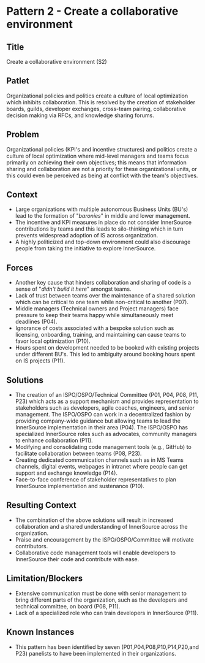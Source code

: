 # Pattern 2 - Create a collaborative environment

## Title

Create a collaborative environment (S2)

## Patlet

Organizational policies and politics create a culture of local optimization which inhibits collaboration. This is resolved by the creation of stakeholder boards, guilds, developer exchanges, cross-team pairing, collaborative decision making via RFCs, and knowledge sharing forums.

## Problem

Organizational policies (KPI's and incentive structures) and politics create a culture of local optimization where mid-level managers and teams focus primarily on achieving their own objectives; this means that information sharing and collaboration are not a priority for these organizational units, or this could even be perceived as being at conflict with the team's objectives.

## Context

- Large organizations with multiple autonomous Business Units (BU's) lead to the formation of "_baronies_" in middle and lower management.
- The incentive and KPI measures in place do not consider InnerSource contributions by teams and this leads to silo-thinking which in turn prevents widespread adoption of IS across organization.
- A highly politicized and top-down environment could also discourage people from taking the initiative to explore InnerSource.

## Forces

- Another key cause that hinders collaboration and sharing of code is a sense of "_didn't build it here_" amongst teams.
- Lack of trust between teams over the maintenance of a shared solution which can be critical to one team while non-critical to another (P07).
- Middle managers (Technical owners and Project managers) face pressure to keep their teams happy while simultaneously meet deadlines (P04).
- Ignorance of costs associated with a bespoke solution such as licensing, onboarding, training, and maintaining can cause teams to favor local optimization (P10).
- Hours spent on development needed to be booked with existing projects under different BU's. This led to ambiguity around booking hours spent on IS projects (P11).

## Solutions

- The creation of an ISPO/OSPO/Technical Committee (P01, P04, P08, P11, P23) which acts as a support mechanism and provides representation to stakeholders such as developers, agile coaches, engineers, and senior management. The ISPO/OSPO can work in a decentralized fashion by providing company-wide guidance but allowing teams to lead the InnerSource implementation in their area (P04). The ISPO/OSPO has specialized InnerSource roles such as advocates, community managers to enhance collaboration (P11).
- Modifying and consolidating code management tools (e.g., GitHub) to facilitate collaboration between teams (P08, P23).
- Creating dedicated communication channels such as in MS Teams channels, digital events, webpages in intranet where people can get support and exchange knowledge (P14).
- Face-to-face conference of stakeholder representatives to plan InnerSource implementation and sustenance (P10).

## Resulting Context

- The combination of the above solutions will result in increased collaboration and a shared understanding of InnerSource across the organization.
- Praise and encouragement by the ISPO/OSPO/Committee will motivate contributors.
- Collaborative code management tools will enable developers to InnerSource their code and contribute with ease.

## Limitation/Blockers

- Extensive communication must be done with senior management to bring different parts of the organization, such as the developers and technical committee, on board (P08, P11).
- Lack of a specialized role who can train developers in InnerSource (P11).

## Known Instances

- This pattern has been identified by seven (P01,P04,P08,P10,P14,P20,and P23) panelists to have been implemented in their organizations.
